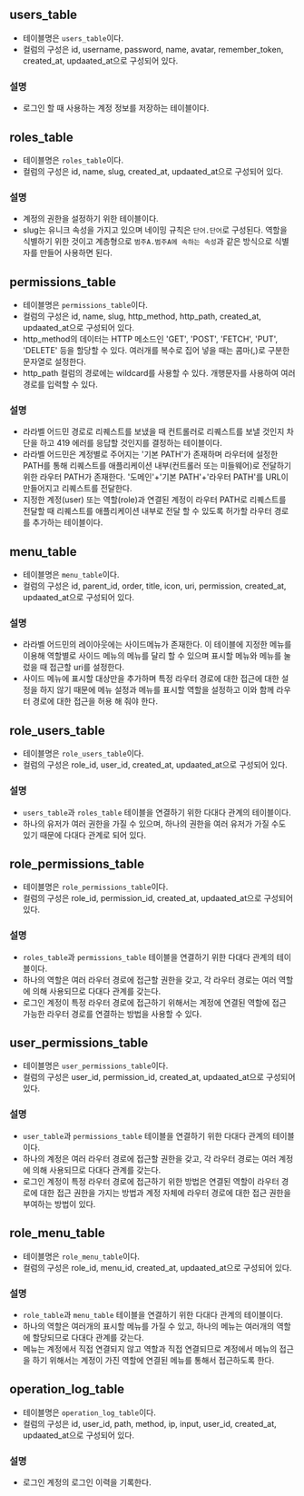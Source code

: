 ## users_table
- 테이블명은 `users_table`이다.
- 컬럼의 구성은 id, username, password, name, avatar, remember_token, created_at, updaated_at으로 구성되어 있다.

### 설명
- 로그인 할 때 사용하는 계정 정보를 저장하는 테이블이다.

## roles_table
- 테이블명은 `roles_table`이다.
- 컬럼의 구성은 id, name, slug, created_at, updaated_at으로 구성되어 있다.

### 설명
- 계정의 권한을 설정하기 위한 테이블이다.
- slug는 유니크 속성을 가지고 있으며 네이밍 규칙은 `단어.단어`로 구성된다. 역할을 식별하기 위한 것이고 계층형으로 `범주A.범주A에 속하는 속성`과 같은 방식으로 식별자를 만들어 사용하면 된다.

## permissions_table
- 테이블명은 `permissions_table`이다.
- 컬럼의 구성은 id, name, slug, http_method, http_path, created_at, updaated_at으로 구성되어 있다.
- http_method의 데이터는 HTTP 메소드인 'GET', 'POST', 'FETCH', 'PUT', 'DELETE' 등을 할당할 수 있다. 여러개를 복수로 집어 넣을 때는 콤마(,)로 구분한 문자열로 설정한다.
- http_path 컬럼의 경로에는 wildcard를 사용할 수 있다. 개행문자를 사용하여 여러 경로를 입력할 수 있다.

### 설명
- 라라벨 어드민 경로로 리퀘스트를 보냈을 때 컨트롤러로 리퀘스트를 보낼 것인지 차단을 하고 419 에러를 응답할 것인지를 결정하는 테이블이다.
- 라라벨 어드민은 계정별로 주어지는 '기본 PATH'가 존재하며 라우터에 설정한 PATH를 통해 리퀘스트를 애플리케이션 내부(컨트롤러 또는 미들웨어)로 전달하기 위한 라우터 PATH가 존재한다. '도메인'+'기본 PATH'+'라우터 PATH'를 URL이 만들어지고 리퀘스트를 전달한다.
- 지정한 계정(user) 또는 역할(role)과 연결된 계정이 라우터 PATH로 리퀘스트를 전달할 때 리퀘스트를 애플리케이션 내부로 전달 할 수 있도록 허가할 라우터 경로를 추가하는 테이블이다.

## menu_table
- 테이블명은 `menu_table`이다.
- 컬럼의 구성은 id, parent_id, order, title, icon, uri, permission, created_at, updaated_at으로 구성되어 있다.

### 설명
- 라라벨 어드민의 레이아웃에는 사이드메뉴가 존재한다. 이 테이블에 지정한 메뉴를 이용해 역할별로 사이드 메뉴의 메뉴를 달리 할 수 있으며 표시할 메뉴와 메뉴를 눌렀을 때 접근할 uri를 설정한다.
- 사이드 메뉴에 표시할 대상만을 추가하며 특정 라우터 경로에 대한 접근에 대한 설정을 하지 않기 때문에 메뉴 설정과 메뉴를 표시할 역할을 설정하고 이와 함께 라우터 경로에 대한 접근을 허용 해 줘야 한다.

## role_users_table
- 테이블명은 `role_users_table`이다.
- 컬럼의 구성은 role_id, user_id, created_at, updaated_at으로 구성되어 있다.

### 설명
- `users_table`과 `roles_table` 테이블을 연결하기 위한 다대다 관계의 테이블이다.
- 하나의 유저가 여러 권한을 가질 수 있으며, 하나의 권한을 여러 유저가 가질 수도 있기 때문에 다대다 관계로 되어 있다.

## role_permissions_table
- 테이블명은 `role_permissions_table`이다.
- 컬럼의 구성은 role_id, permission_id, created_at, updaated_at으로 구성되어 있다.

### 설명
- `roles_table`과 `permissions_table` 테이블을 연결하기 위한 다대다 관계의 테이블이다.
- 하나의 역할은 여러 라우터 경로에 접근할 권한을 갖고, 각 라우터 경로는 여러 역할에 의해 사용되므로 다대다 관계를 갖는다.
- 로그인 계정이 특정 라우터 경로에 접근하기 위해서는 계정에 연결된 역할에 접근 가능한 라우터 경로를 연결하는 방법을 사용할 수 있다.

## user_permissions_table
- 테이블명은 `user_permissions_table`이다.
- 컬럼의 구성은 user_id, permission_id, created_at, updaated_at으로 구성되어 있다.

### 설명
- `user_table`과 `permissions_table` 테이블을 연결하기 위한 다대다 관계의 테이블이다.
- 하나의 계정은 여러 라우터 경로에 접근할 권한을 갖고, 각 라우터 경로는 여러 계정에 의해 사용되므로 다대다 관계를 갖는다.
- 로그인 계정이 특정 라우터 경로에 접근하기 위한 방법은 연결된 역할이 라우터 경로에 대한 접근 권한을 가지는 방법과 계정 자체에 라우터 경로에 대한 접근 권한을 부여하는 방법이 있다.

## role_menu_table
- 테이블명은 `role_menu_table`이다.
- 컬럼의 구성은 role_id, menu_id, created_at, updaated_at으로 구성되어 있다.

### 설명
- `role_table`과 `menu_table` 테이블을 연결하기 위한 다대다 관계의 테이블이다.
- 하나의 역할은 여러개의 표시할 메뉴를 가질 수 있고, 하나의 메뉴는 여러개의 역할에 할당되므로 다대다 관계를 갖는다.
- 메뉴는 계정에서 직접 연결되지 않고 역할과 직접 연결되므로 계정에서 메뉴의 접근을 하기 위해서는 계정이 가진 역할에 연결된 메뉴를 통해서 접근하도록 한다.

## operation_log_table
- 테이블명은 `operation_log_table`이다.
- 컬럼의 구성은 id, user_id, path, method, ip, input, user_id, created_at, updaated_at으로 구성되어 있다.

### 설명
- 로그인 계정의 로그인 이력을 기록한다.
